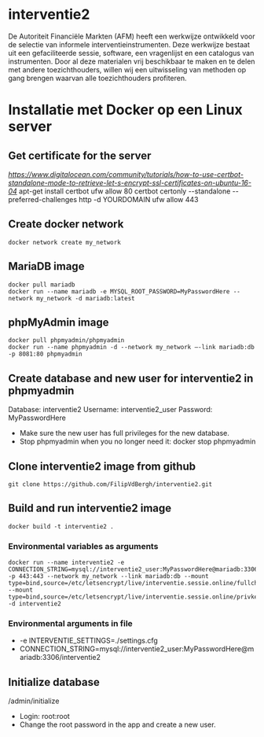 # interventie2
De Autoriteit Financiële Markten (AFM) heeft een werkwijze ontwikkeld voor de selectie van informele interventieinstrumenten. Deze werkwijze bestaat uit een gefaciliteerde sessie, software, een vragenlijst en een catalogus van instrumenten. Door al deze materialen vrij beschikbaar te maken en te delen met andere toezichthouders, willen wij een uitwisseling van methoden op gang brengen waarvan alle toezichthouders profiteren.

# Installatie met Docker op een Linux server
## Get certificate for the server
*https://www.digitalocean.com/community/tutorials/how-to-use-certbot-standalone-mode-to-retrieve-let-s-encrypt-ssl-certificates-on-ubuntu-16-04*
    apt-get install certbot
    ufw allow 80
    certbot certonly --standalone --preferred-challenges http -d YOURDOMAIN
    ufw allow 443

## Create docker network
    docker network create my_network

## MariaDB image
    docker pull mariadb
    docker run --name mariadb -e MYSQL_ROOT_PASSWORD=MyPasswordHere --network my_network -d mariadb:latest

## phpMyAdmin image
    docker pull phpmyadmin/phpmyadmin
    docker run --name phpmyadmin -d --network my_network –-link mariadb:db -p 8081:80 phpmyadmin

## Create database and new user for interventie2 in phpmyadmin
Database:               interventie2
Username:               interventie2_user
Password:               MyPasswordHere
- Make sure the new user has full privileges for the new database.
- Stop phpmyadmin when you no longer need it:
    docker stop phpmyadmin

## Clone interventie2 image from github
    git clone https://github.com/FilipVdBergh/interventie2.git

## Build and run interventie2 image
    docker build -t interventie2 .

### Environmental variables as arguments
    docker run --name interventie2 -e CONNECTION_STRING=mysql://interventie2_user:MyPasswordHere@mariadb:3306/interventie2 -p 443:443 --network my_network --link mariadb:db --mount type=bind,source=/etc/letsencrypt/live/interventie.sessie.online/fullchain.pem,target=/etc/letsencrypt/certificates/fullchain.pem --mount type=bind,source=/etc/letsencrypt/live/interventie.sessie.online/privkey.pem,target=/etc/letsencrypt/certificates/privkey.pem -d interventie2

### Environmental arguments in file
- -e INTERVENTIE_SETTINGS=./settings.cfg
- CONNECTION_STRING=mysql://interventie2_user:MyPasswordHere@mariadb:3306/interventie2

## Initialize database
<ip-address>/admin/initialize
- Login:             root:root
- Change the root password in the app and create a new user.
